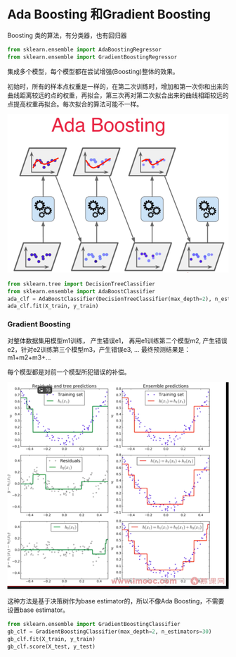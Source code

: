 # Ada Boosting 和Gradient Boosting
Boosting 类的算法，有分类器，也有回归器
```python
from sklearn.ensemble import AdaBoostingRegressor
from sklearn.ensemble import GradientBoostingRegressor
```

集成多个模型，每个模型都在尝试增强(Boosting)整体的效果。

初始时，所有的样本点权重是一样的，在第二次训练时，增加和第一次你和出来的曲线距离较远的点的权重，再拟合，第三次再对第二次拟合出来的曲线相距较远的点提高权重再拟合。每次拟合的算法可能不一样。 

![](images/13-6-ada-boosting.png)

```python
from sklearn.tree import DecisionTreeClassifier
from sklearn.ensemble import AdaBoostClassifier
ada_clf = AdaBoostClassifier(DecisionTreeClassifier(max_depth=2), n_estimators=500)
ada_clf.fit(X_train, y_train)
```

### Gradient Boosting

对整体数据集用模型m1训练， 产生错误e1， 再用e1训练第二个模型m2, 产生错误e2，针对e2训练第三个模型m3，产生错误e3, ... 最终预测结果是： m1+m2+m3+...

每个模型都是对前一个模型所犯错误的补偿。 

![](images/13-6-gradient-boosting.png)


这种方法是基于决策树作为base estimator的，所以不像Ada Boosting，不需要设置base estimator。 

```python
from sklearn.ensemble import GradientBoostingClassifier
gb_clf = GradientBoostingClassifier(max_depth=2, n_estimators=30)
gb_clf.fit(X_train, y_train)
gb_clf.score(X_test, y_test)
```
